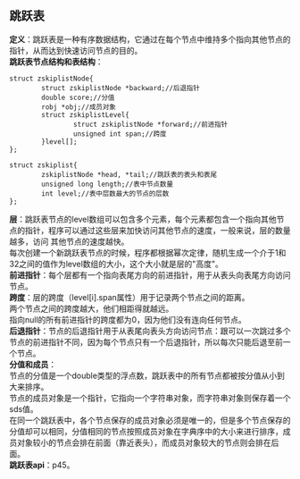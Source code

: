 ## 跳跃表  
**定义**：跳跃表是一种有序数据结构，它通过在每个节点中维持多个指向其他节点的指针，从而达到快速访问节点的目的。  
**跳跃表节点结构和表结构**：
```
struct zskiplistNode{
        struct zskiplistNode *backward;//后退指针
        double score;//分值
        robj *obj;//成员对象
        struct zskiplistLevel{
                struct zskiplistNode *forward;//前进指针
                unsigned int span;//跨度
        }level[];
};

struct zskiplist{
        zskiplistNode *head, *tail;//跳跃表的表头和表尾
        unsigned long length;//表中节点数量
        int level;//表中层数最大的节点的层数
};
```
**层**：跳跃表节点的level数组可以包含多个元素，每个元素都包含一个指向其他节点的指针，程序可以通过这些层来加快访问其他节点的速度，一般来说，层的数量越多，访问 其他节点的速度越快。    
每次创建一个新跳跃表节点的时候，程序都根据幂次定律，随机生成一个介于1和32之间的值作为level数组的大小，这个大小就是层的"高度"。    
**前进指针**：每个层都有一个指向表尾方向的前进指针，用于从表头向表尾方向访问节点。  
**跨度**：层的跨度（level[i].span属性）用于记录两个节点之间的距离。  
两个节点之间的跨度越大，他们相距得就越远。  
指向null的所有前进指针的跨度都为0，因为他们没有连向任何节点。    
**后退指针**：节点的后退指针用于从表尾向表头方向访问节点：跟可以一次跳过多个节点的前进指针不同，因为每个节点只有一个后退指针，所以每次只能后退至前一个节点。  
**分值和成员**：  
节点的分值是一个double类型的浮点数，跳跃表中的所有节点都被按分值从小到大来排序。      
节点的成员对象是一个指针，它指向一个字符串对象，而字符串对象则保存着一个sds值。    
在同一个跳跃表中，各个节点保存的成员对象必须是唯一的，但是多个节点保存的分值却可以相同，分值相同的节点按照成员对象在字典序中的大小来进行排序，成员对象较小的节点会排在前面（靠近表头），而成员对象较大的节点则会排在后面。  
**跳跃表api**：p45。


